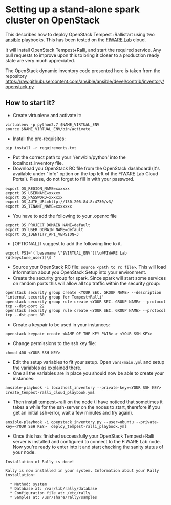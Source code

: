 Setting up a stand-alone spark cluster on OpenStack
===================================================

This describes how to deploy OpenStack Tempest+Rallistart using two [ansible](http://www.ansible.com) 
playbooks. This has been tested on the [FIWARE Lab](https://cloud.lab.fiware.org) 
cloud.

It will install OpenStack Tempest+Ralli, and start the required service. 
Any pull requests to improve upon this to bring it closer to a production ready 
state are very much appreciated.

The OpenStack dynamic inventory code presented here is taken from the repository 
https://raw.githubusercontent.com/ansible/ansible/devel/contrib/inventory/openstack.py

How to start it?
-----------------
- Create virtualenv and activate it:
```
virtualenv -p python2.7 $NAME_VIRTUAL_ENV
source $NAME_VIRTUAL_ENV/bin/activate
```
- Install the pre-requisites:
```
pip install -r requirements.txt
```
- Put the correct path to your '/env/bin/python' into the localhost_inventory file.
- Download you OpenStack RC file from the OpenStack dashboard (it's available under 
"info" option on the top left of the FIWARE Lab Cloud Portal). Please, do not forget 
to fill in with your password.
```
export OS_REGION_NAME=xxxxxx
export OS_USERNAME=xxxxx
export OS_PASSWORD=xxxxxx
export OS_AUTH_URL=http://130.206.84.8:4730/v3/
export OS_TENANT_NAME=xxxxxxx
```
- You have to add the following to your .openrc file
```
export OS_PROJECT_DOMAIN_NAME=default
export OS_USER_DOMAIN_NAME=default
export OS_IDENTITY_API_VERSION=3
```
- [OPTIONAL] I suggest to add the following line to it.
```
export PS1='(`basename \"$VIRTUAL_ENV`)[\u@FIWARE Lab \W(keystone_user)]\$ '
```
- Source your OpenStack RC file: `source <path to rc file>`. This will load information 
about you OpenStack Setup into your environment.
- Create the security group for spark. Since spark will start some services on random 
ports this will allow all tcp traffic within the security group:
```
openstack security group create <YOUR SEC. GROUP NAME> --description "internal security group for Tempest+Ralli"
openstack security group rule create <YOUR SEC. GROUP NAME> --protocol tcp --dst-port 22
openstack security group rule create <YOUR SEC. GROUP NAME> --protocol tcp --dst-port 80
```
- Create a keypair to be used in your instances:
```
openstack keypair create <NAME OF THE KEY PAIR> > <YOUR SSH KEY>
```
- Change permissions to the ssh key file:
```
chmod 400 <YOUR SSH KEY>
```
- Edit the setup variables to fit your setup. Open `vars/main.yml` and setup the 
variables as explained there.
- One all the variables are in place you should now be able to create your instances:
```
ansible-playbook -i localhost_inventory --private-key=<YOUR SSH KEY> create_tempest-ralli_cloud_playbook.yml
```
- Then install tempest+ralli on the node (I have noticed that sometimes it takes a while 
for the ssh-server on the nodes to start, therefore if you get an initial ssh-error, 
wait a few minutes and try again).
```
ansible-playbook -i openstack_inventory.py --user=ubuntu --private-key=<YOUR SSH KEY>  deploy_tempest-ralli_playbook.yml
```
- Once this has finished successfully your OpenStack Tempest+Ralli server is installed and configured 
to connect to the FIWARE Lab node. Now you're ready to enter into it and start checking the sanity
status of your node. 

```
Installation of Rally is done!

Rally is now installed in your system. Information about your Rally
installation:

  * Method: system
  * Database at: /var/lib/rally/database
  * Configuration file at: /etc/rally
  * Samples at: /usr/share/rally/samples
```
